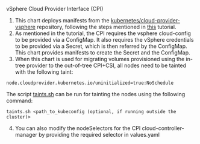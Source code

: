 vSphere Cloud Provider Interface (CPI)

1. This chart deploys manifests from the [kubernetes/cloud-provider-vsphere](https://github.com/kubernetes/cloud-provider-vsphere) repository, following the steps mentioned in [this](https://vsphere-csi-driver.sigs.k8s.io/driver-deployment/prerequisites.html#vsphere_cpi) tutorial.
2. As mentioned in the tutorial, the CPI requires the vsphere cloud-config to be provided via a ConfigMap. It also requires the vSphere credentials to be provided via a Secret, which is then referred by the ConfigMap.
This chart provides manifests to create the Secret and the ConfigMap.
3. When this chart is used for migrating volumes provisioned using the in-tree provider to the out-of-tree CPI+CSI, all nodes need to be tainted with the following taint:
```
node.cloudprovider.kubernetes.io/uninitialized=true:NoSchedule
```
The script [taints.sh](../taints.sh) can be run for tainting the nodes using the following command:
```
taints.sh <path_to_kubeconfig (optional, if running outside the cluster)>
```
4. You can also modify the nodeSelectors for the CPI cloud-controller-manager by providing the required selector in values.yaml